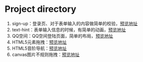 # Project directory
1. sign-up：登录页、对于表单输入的内容做简单的校验，[预览地址](https://adawu-happy.github.io/html-design/sign-up.html)
2. text-hint：表单输入信息的时候，有简单的动画，[预览地址](https://adawu-happy.github.io/html-design/text-hint.html)
3. QQ空间：QQ空间登陆页面，简单的布局，[预览地址](https://adawu-happy.github.io/html-design/QQ%E7%A9%BA%E9%97%B4/index.html)
4. HTML5元素拖拽：[预览地址](https://adawu-happy.github.io/html-design/%E5%85%83%E7%B4%A0%E6%8B%96%E6%8B%BD/index.html)
5. HTML5音阶导航：[预览地址](https://adawu-happy.github.io/html-design/%E9%9F%B3%E9%98%B6%E5%AF%BC%E8%88%AA/index.html)
6. canvas图片不规则拖拽：[预览地址](https://adawu-happy.github.io/html-design/canvas%E5%9B%BE%E7%89%87%E4%B8%8D%E8%A7%84%E5%88%99%E6%8B%96%E6%8B%BD/index.html)